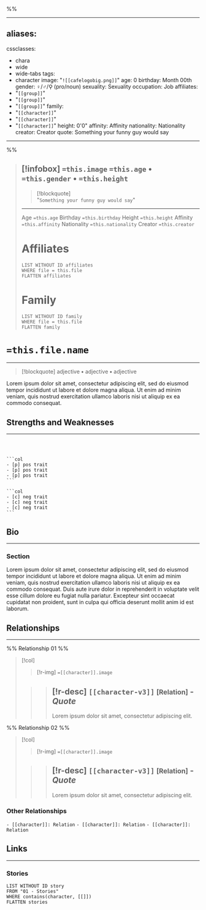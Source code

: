 %%

---
aliases:
  - 
cssclasses:
  - chara
  - wide
  - wide-tabs
tags:
  - character
image: "`![[cafelogobig.png]]`"
age: 0
birthday: Month 00th
gender: ♀/♂/⚲ (pro/noun)
sexuality: Sexuality
occupation: Job
affiliates:
  - "`[[group]]`"
  - "`[[group]]`"
  - "`[[group]]`"
family:
  - "`[[character]]`"
  - "`[[character]]`"
  - "`[[character]]`"
height: 0'0"
affinity: Affinity
nationality: Nationality
creator: Creator
quote: Something your funny guy would say

---
%%

> [!infobox] 
> `=this.image`
> `=this.age` **•** `=this.gender` **•** `=this.height`
> ---
 >> [!blockquote]  
 >> "`Something your funny guy would say`"
> ---
> <span class="l">Age</span> `=this.age` 
> <span class="l">Birthday</span> `=this.birthday` 
> <span class="l">Height</span>  `=this.height`
> <span class="l">Affinity</span>  `=this.affinity` 
> <span class="l">Nationality</span> `=this.nationality`
> <span class="l">Creator</span> `=this.creator`
> # Affiliates
> 
> ```dataview
> LIST WITHOUT ID affiliates
> WHERE file = this.file 
> FLATTEN affiliates
> ```
>
> # Family
> 
> ```dataview
> LIST WITHOUT ID family
> WHERE file = this.file 
> FLATTEN family
> ```

# `=this.file.name`
---
> [!blockquote] 
> adjective **•** adjective **•** adjective

Lorem ipsum dolor sit amet, consectetur adipiscing elit, sed do eiusmod tempor incididunt ut labore et dolore magna aliqua. Ut enim ad minim veniam, quis nostrud exercitation ullamco laboris nisi ut aliquip ex ea commodo consequat. 

## Strengths and Weaknesses
---
<br>

````col

```col
- [p] pos trait
- [p] pos trait
- [p] pos trait
```

```col
- [c] neg trait
- [c] neg trait
- [c] neg trait
```

````



## Bio 
---
### Section
Lorem ipsum dolor sit amet, consectetur adipiscing elit, sed do eiusmod tempor incididunt ut labore et dolore magna aliqua. Ut enim ad minim veniam, quis nostrud exercitation ullamco laboris nisi ut aliquip ex ea commodo consequat. Duis aute irure dolor in reprehenderit in voluptate velit esse cillum dolore eu fugiat nulla pariatur. Excepteur sint occaecat cupidatat non proident, sunt in culpa qui officia deserunt mollit anim id est laborum.

## Relationships
---
%% Relationship 01 %%
>[!col] 
>> [!r-img]
>> `=[[character]].image`
>
>>> [!r-desc]
>>>`[[character-v3]]` <small>[Relation]</small> - *Quote* 
>>> --- 
>>>  Lorem ipsum dolor sit amet, consectetur adipiscing elit.

%% Relationship 02 %%
>[!col] 
>> [!r-img]
>> `=[[character]].image`
>
>>> [!r-desc]
>>> `[[character-v3]]` <small>[Relation]</small> - *Quote* 
>>> --- 
>>>  Lorem ipsum dolor sit amet, consectetur adipiscing elit.

### Other Relationships
`- [[character]]: Relation`
`- [[character]]: Relation`
`- [[character]]: Relation`

## Links
---
### Stories
```dataview
LIST WITHOUT ID story
FROM "01 - Stories" 
WHERE contains(character, [[]]) 
FLATTEN stories 
```